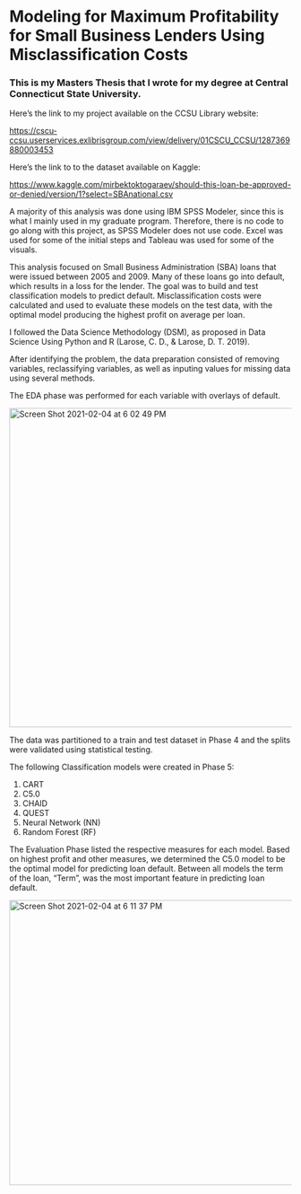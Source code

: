 # Modeling for Maximum Profitability for Small Business Lenders Using Misclassification Costs 

### This is my Masters Thesis that I wrote for my degree at Central Connecticut State University.  

Here’s the link to my project available on the CCSU Library website:

https://cscu-ccsu.userservices.exlibrisgroup.com/view/delivery/01CSCU_CCSU/1287369880003453

Here’s the link to to the dataset available on Kaggle:

https://www.kaggle.com/mirbektoktogaraev/should-this-loan-be-approved-or-denied/version/1?select=SBAnational.csv
  
A majority of this analysis was done using IBM SPSS Modeler, since this is what I mainly used in my graduate program.  Therefore, there is no code to go along with this project, as SPSS Modeler does not use code.  Excel was used for some of the initial steps and Tableau was used for some of the visuals. 

This analysis focused on Small Business Administration (SBA) loans that were issued between 2005 and 2009.  Many of these loans go into default, which results in a loss for the lender.  The goal was to build and test classification models to predict default.  Misclassification costs were calculated and used to evaluate these models on the test data, with the optimal model producing the highest profit on average per loan.

I followed the Data Science Methodology (DSM), as proposed in Data Science Using Python and R (Larose, C. D., & Larose, D. T. 2019). 

After identifying the problem,  the data preparation consisted of removing variables, reclassifying variables, as well as inputing values for missing data using several methods.

The EDA phase was performed for each variable with overlays of default.

<img width="569" alt="Screen Shot 2021-02-04 at 6 02 49 PM" src="https://user-images.githubusercontent.com/56644186/106967920-ec380300-6715-11eb-8d92-68e527f60891.png">

The data was partitioned to a train and test dataset in Phase 4 and the splits were validated using statistical testing.

The following Classification models were created in Phase 5:

1. CART 
2. C5.0 
3. CHAID 
4. QUEST 
5. Neural Network (NN) 
6. Random Forest (RF) 

The Evaluation Phase listed the respective measures for each model.  Based on highest profit and other measures, we determined the C5.0 model to be the optimal model for predicting loan default.  Between all models the term of the loan, “Term”, was the most important feature in predicting loan default.

<img width="508" alt="Screen Shot 2021-02-04 at 6 11 37 PM" src="https://user-images.githubusercontent.com/56644186/106967943-f6f29800-6715-11eb-949f-42bd04cb695b.png">
